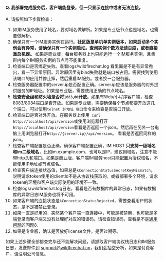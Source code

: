 #### Q. 我部署完成服务后，客户端能登录，但一只显示连接中或者无法连接。
A. 请按照如下步骤检查：

1. 如果IM服务使用了域名，要对域名做解析。如果是专业版节点也是域名，也需要做解析。
2. 确保只有一个IM服务实例在运行。**社区版是单机单实例版本，如果启动多个实例会有异常，请确保只有一个实例启动。查询实例个数方法请百度，或者直接重启机器。** 如果是商业版，每台服务器上也只能运行一个IM服务实例，且集群内每个IM服务实例的节点号不能重复。
3. 检查端口是否绑定失败。查看logs/wildfirechat.log 看里面是不是有异常抛出，看一下异常原因。异常原因里有bind失败就是端口被占用。需要找到使用该端口的应用并停止掉，然后重启IM服务。或者换一台服务器。
4. 检查服务器配置中的server.ip是否配置正确。server.ip应该是服务器的对外提供服务的IP地址。如果是专业版，需要使用正确的节点域名。
5. **检查安全组和防火墙是否将```1883```,```80```开放**。如果有Web/小程序客户端，检查8083/8084端口是否开放。如果是专业版，需要确保每个节点都要开放这几个端口。可以使用```telnet IP地址 端口```命令来检查是否端口开放。
6. 检查端口是否对外开放。在服务器上使用``` curl http://localhost/api/version```或使用浏览器打开```http://localhost/api/version```看看是否返回一个json。然后再在另外一台电脑上用浏览器打开```http://{server.ip}/api/version```。 看看是否返回同样的json。
7. 检查客户端配置是否正确。确保客户端配置正确，IM HOST **只支持一级域名和im二级域名**，比如im.example.com，也可以是IP，建议用域名，注意不能带http头和端口。如果是商业版，客户端IM服务host只能配置为授权域名，不能使用IP地址或节点域名。
8. 检查客户端连接状态值，如果总是```kConnectionStatusSecretKeyMismatch```，说明请求token使用的clientId不是从协议栈获取的，或者部署多个环境，请求token的环境和客户端实际使用的环境不一致。
9. 检查logs/wildfirechat.log日志，看看是否有数据库的异常日志，如果有数据库的异常日志IM服务也将不可用。
10. 如果客户端的连接状态是```kConnectionStatusRejected```，需要查看用户的状态，是不是被禁止登录。
11. 如果一直是好用的，突然某个客户端一直连接中，可能是被禁用，也可能是多端登录而客户端又没有处理好对应的错误码，请检查错误码，查看是不是[通用问题](../general.md)的问题8.
12. 如果是专业版，确认是否放好license文件，是否过期等。

如果上述步骤全部排查完毕还不能解决问题，请抓取客户端协议栈日志和IM服务日志，发送邮件到 [support@wildfirechat.cn](mailto:support@wildfirechat.cn)，我们会抽空分析，如果是付费客户，请注明公司信息。

